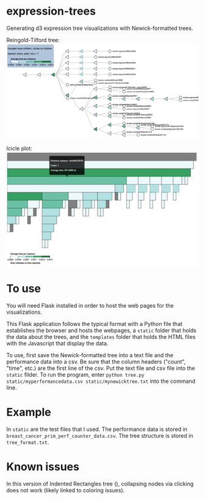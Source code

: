# expression-trees
Generating d3 expression tree visualizations with Newick-formatted trees.

Reingold-Tilford tree:
![Image of rt_tree](rt_tree.png)

Icicle plot:
![Image of icicle](icicle.png)

# To use
You will need Flask installed in order to host the web pages for the visualizations. 

This Flask application follows the typical format with a Python file that establishes the browser and hosts the webpages, a `static` folder that holds the data about the trees, and the `templates` folder that holds the HTML files with the Javascript that display the data. 

To use, first save the Newick-formatted tree into a text file and the performance data into a csv. Be sure that the column headers ("count", "time", etc.) are the first line of the csv. Put the text file and csv file into the `static` filder. To run the program, enter `python tree.py static/myperformancedata.csv static/mynewicktree.txt` into the command line.

# Example

In `static` are the test files that I used. The performance data is stored in `breast_cancer_prim_perf_counter_data.csv`. The tree structure is stored in `tree_format.txt`.

# Known issues
In this version of Indented Rectangles tree (), collapsing nodes via clicking does not work (likely linked to coloring issues).


